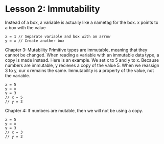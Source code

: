 # Lesson 2: Immutability

Instead of a box, a variable is actually like a nametag for the box.
x points to a box with the value

```
x = 1 // Separate variable and box with an arrow
y = x // Create another box
```

Chapter 3: Mutability
Primitive types are immutable, meaning that they cannot be changed.
When reading a variable with an immutable data type, a copy is made instead.
Here is an example. We set x to 5 and y to x.
Because numbers are immutable, y recieves a copy of the value 5.
When we reassign 3 to y, our x remains the same.
Immutability is a property of the value, not the variable.

```
x = 5
y = x
y = 3
// x = 5
// y = 3
```

Chapter 4:
If numbers are mutable, then we will not be using a copy.

```
x = 5
y = x
y = 3
// x = 3
// y = 3
```

